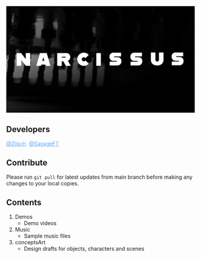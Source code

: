 <img src="./conceptsArt/6-29/gitCover.jpg" style="cursor: default;">

## Developers

<a href="https://github.com/Zlisch" style="color:rgb(88, 166, 255)">@Zlisch</a>&nbsp;&nbsp;<a href="https://github.com/SavageFT" style="color:rgb(88, 166, 255)">@SavageFT</a>

## Contribute

Please run `git pull` for latest updates from main branch before making any changes to your local copies.

## Contents

1. Demos
   - Demo videos
2. Music
   - Sample music files
3. conceptsArt
   - Design drafts for objects, characters and scenes


